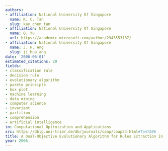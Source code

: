 ```yaml
---
authors:
- affiliation: National University Of Singapore
  name: K. C. Tan
  slug: kay_chen_tan
- affiliation: National University Of Singapore
  name: Q. Yu
  url: https://academic.microsoft.com/author/2943553137/
- affiliation: National University Of Singapore
  name: J. H. Ang
  slug: ji_hua_ang
date: '2006-06-01'
estimated_citations: 29
fields:
- classification rule
- decision rule
- evolutionary algorithm
- pareto principle
- box plot
- machine learning
- data mining
- computer science
- invariant
- partition
- comprehension
- artificial intelligence
in: Computational Optimization and Applications
src: https://dblp.uni-trier.de/db/journals/coap/coap34.html#TanYA06
title: A Dual-Objective Evolutionary Algorithm for Rules Extraction in Data Mining
year: 2006
---
```

